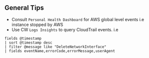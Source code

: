 ## General Tips

- Consult `Personal Health Dashboard` for AWS global level events i.e instance stopped by AWS
- Use CW `Logs Insights` to query CloudTrail events.
i.e

```
fields @timestamp
| sort @timestamp desc
| filter @message like "DeleteNetworkInterface"
| fields eventName,errorCode,errorMessage,userAgent
```
